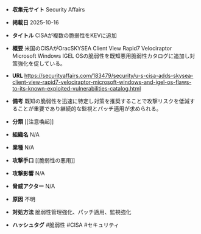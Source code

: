- **収集元サイト**
Security Affairs

- **掲載日**
2025-10-16

- **タイトル**
CISAが複数の脆弱性をKEVに追加

- **概要**
米国のCISAがOracSKYSEA Client View Rapid7 Velociraptor Microsoft Windows IGEL OSの脆弱性を既知悪用脆弱性カタログに追加し対策強化を促している。

- **URL**
https://securityaffairs.com/183479/security/u-s-cisa-adds-skysea-client-view-rapid7-velociraptor-microsoft-windows-and-igel-os-flaws-to-its-known-exploited-vulnerabilities-catalog.html

- **備考**
既知の脆弱性を迅速に特定し対策を推奨することで攻撃リスクを低減することが重要であり継続的な監視とパッチ適用が求められる。

- **分類**
[[注意喚起]]

- **組織名**
N/A

- **業種**
N/A

- **攻撃手口**
[[脆弱性の悪用]]

- **攻撃影響**
N/A

- **脅威アクター**
N/A

- **原因**
不明

- **対処方法**
脆弱性管理強化、パッチ適用、監視強化

- **ハッシュタグ**
#脆弱性 #CISA #セキュリティ
